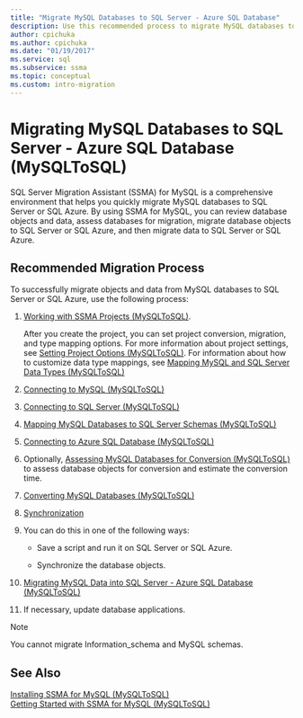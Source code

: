 ```yaml
---
title: "Migrate MySQL Databases to SQL Server - Azure SQL Database"
description: Use this recommended process to migrate MySQL databases to SQL Server or Azure SQL Database using SQL Server Migration Assistant (SSMA).
author: cpichuka
ms.author: cpichuka
ms.date: "01/19/2017"
ms.service: sql
ms.subservice: ssma
ms.topic: conceptual
ms.custom: intro-migration
---
```

# Migrating MySQL Databases to SQL Server - Azure SQL Database (MySQLToSQL)
SQL Server Migration Assistant (SSMA) for MySQL is a comprehensive environment that helps you quickly migrate MySQL databases to SQL Server or SQL Azure. By using SSMA for MySQL, you can review database objects and data, assess databases for migration, migrate database objects to SQL Server or SQL Azure, and then migrate data to SQL Server or SQL Azure.  
  
## Recommended Migration Process  
To successfully migrate objects and data from MySQL databases to SQL Server or SQL Azure, use the following process:  
  
1.  [Working with SSMA Projects &#40;MySQLToSQL&#41;](../../ssma/mysql/working-with-ssma-projects-mysqltosql.md).  
  
    After you create the project, you can set project conversion, migration, and type mapping options. For more information about project settings, see [Setting Project Options &#40;MySQLToSQL&#41;](../../ssma/mysql/setting-project-options-mysqltosql.md). For information about how to customize data type mappings, see [Mapping MySQL and SQL Server Data Types &#40;MySQLToSQL&#41;](../../ssma/mysql/mapping-mysql-and-sql-server-data-types-mysqltosql.md)  
  
2.  [Connecting to MySQL &#40;MySQLToSQL&#41;](../../ssma/mysql/connecting-to-mysql-mysqltosql.md)  
  
3.  [Connecting to SQL Server &#40;MySQLToSQL&#41;](../../ssma/mysql/connecting-to-sql-server-mysqltosql.md)  
  
4.  [Mapping MySQL Databases to SQL Server Schemas &#40;MySQLToSQL&#41;](../../ssma/mysql/mapping-mysql-databases-to-sql-server-schemas-mysqltosql.md)  
  
5.  [Connecting to Azure SQL Database &#40;MySQLToSQL&#41;](../../ssma/mysql/connecting-to-azure-sql-db-mysqltosql.md)  
  
6.  Optionally, [Assessing MySQL Databases for Conversion &#40;MySQLToSQL&#41;](../../ssma/mysql/assessing-mysql-databases-for-conversion-mysqltosql.md) to assess database objects for conversion and estimate the conversion time.  
  
7.  [Converting MySQL Databases &#40;MySQLToSQL&#41;](../../ssma/mysql/converting-mysql-databases-mysqltosql.md)  
  
8.  [Synchronization](loading-converted-database-objects-into-sql-server-mysqltosql.md)  
  
9. You can do this in one of the following ways:  
  
    -   Save a script and run it on SQL Server or SQL Azure.  
  
    -   Synchronize the database objects.  
  
10. [Migrating MySQL Data into SQL Server - Azure SQL Database &#40;MySQLToSQL&#41;](../../ssma/mysql/migrating-mysql-data-into-sql-server-azure-sql-db-mysqltosql.md)  
  
11. If necessary, update database applications.  
  
> [!NOTE]  
> You cannot migrate Information_schema and MySQL schemas.  
  
## See Also  
[Installing SSMA for MySQL &#40;MySQLToSQL&#41;](../../ssma/mysql/installing-ssma-for-mysql-mysqltosql.md)  
[Getting Started with SSMA for MySQL &#40;MySQLToSQL&#41;](../../ssma/mysql/getting-started-with-ssma-for-mysql-mysqltosql.md)  
  
